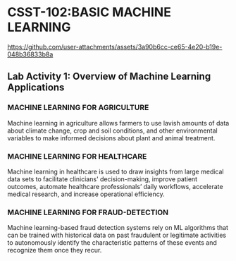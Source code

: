 <h1>CSST-102:BASIC MACHINE LEARNING</h1>

https://github.com/user-attachments/assets/3a90b6cc-ce65-4e20-b19e-048b36833b8a

<h2>Lab Activity 1: Overview of Machine Learning Applications</h2>

<h3>MACHINE LEARNING FOR AGRICULTURE</h3>
<p>Machine learning in agriculture allows farmers to use lavish amounts of data about climate change, crop and soil conditions, and other environmental variables to make informed decisions about plant and animal treatment.</p>

<h3>MACHINE LEARNING FOR HEALTHCARE</h3>
<p>Machine learning in healthcare is used to draw insights from large medical data sets to facilitate clinicians' decision-making, improve patient outcomes, automate healthcare professionals’ daily workflows, accelerate medical research, and increase operational efficiency.</p>

<h3>MACHINE LEARNING FOR FRAUD-DETECTION</h3>
<p>Machine learning-based fraud detection systems rely on ML algorithms that can be trained with historical data on past fraudulent or legitimate activities to autonomously identify the characteristic patterns of these events and recognize them once they recur.</p>
